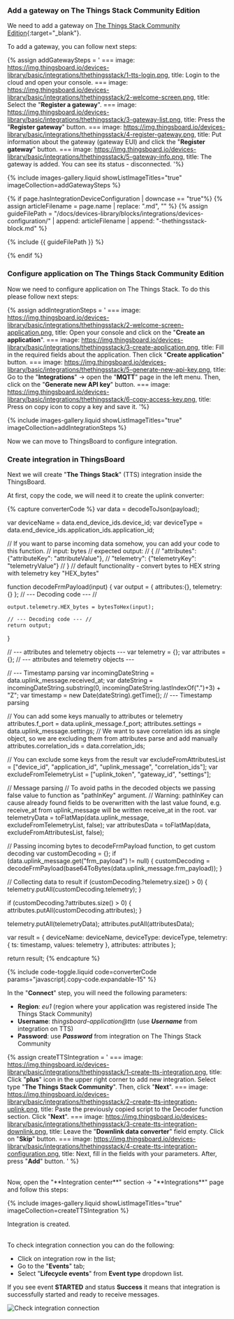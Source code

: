 ### Add a gateway on The Things Stack Community Edition

We need to add a gateway on [The Things Stack Community Edition](https://console.cloud.thethings.network){:target="_blank"}.  

To add a gateway, you can follow next steps:  

{% assign addGatewaySteps = '
    ===
        image: https://img.thingsboard.io/devices-library/basic/integrations/thethingsstack/1-tts-login.png,
        title: Login to the cloud and open your console.
    ===
        image: https://img.thingsboard.io/devices-library/basic/integrations/thethingsstack/2-welcome-screen.png,
        title: Select the "**Register a gateway**".
    ===
        image: https://img.thingsboard.io/devices-library/basic/integrations/thethingsstack/3-gateway-list.png,
        title: Press the "**Register gateway**" button.
    ===
        image: https://img.thingsboard.io/devices-library/basic/integrations/thethingsstack/4-register-gateway.png,
        title: Put information about the gateway (gateway EUI) and click the "**Register gateway**" button.
    ===
        image: https://img.thingsboard.io/devices-library/basic/integrations/thethingsstack/5-gateway-info.png,
        title: The gateway is added. You can see its status - disconnected.
'%}

{% include images-gallery.liquid showListImageTitles="true" imageCollection=addGatewaySteps %}


{% if page.hasIntegrationDeviceConfiguration | downcase == "true"%}
{% assign articleFilename = page.name |  replace: ".md", "" %}
{% assign guideFilePath = "/docs/devices-library/blocks/integrations/devices-configuration/" | append: articleFilename | append: "-thethingsstack-block.md" %}

{% include {{ guideFilePath }} %}

{% endif %}

### Configure application on The Things Stack Community Edition

Now we need to configure application on The Things Stack. To do this please follow next steps:  

{% assign addIntegrationSteps = '
    === 
        image: https://img.thingsboard.io/devices-library/basic/integrations/thethingsstack/2-welcome-screen-application.png,
        title: Open your console and click on the "<b>Create an application</b>".
    === 
        image: https://img.thingsboard.io/devices-library/basic/integrations/thethingsstack/3-create-application.png,
        title: Fill in the required fields about the application. Then click "**Create application**" button.
    ===
        image: https://img.thingsboard.io/devices-library/basic/integrations/thethingsstack/5-generate-new-api-key.png,
        title: Go to the "<b>Integrations</b>" -> open the "<b>MQTT</b>" page in the left menu. Then, click on the "<b>Generate new API key</b>" button.
    ===
        image: https://img.thingsboard.io/devices-library/basic/integrations/thethingsstack/6-copy-access-key.png,
        title: Press on copy icon to copy a key and save it.
'%}

{% include images-gallery.liquid showListImageTitles="true" imageCollection=addIntegrationSteps %}

Now we can move to ThingsBoard to configure integration.  

### Create integration in ThingsBoard

Next we will create "**The Things Stack**" (TTS) integration inside the ThingsBoard.

At first, copy the code, we will need it to create the uplink converter:

{% capture converterCode %}
var data = decodeToJson(payload);

var deviceName = data.end_device_ids.device_id;
var deviceType = data.end_device_ids.application_ids.application_id;

// If you want to parse incoming data somehow, you can add your code to this function.
// input: bytes
// expected output:
//  {
//    "attributes": {"attributeKey": "attributeValue"},
//    "telemetry": {"telemetryKey": "telemetryValue"}
//  }
// default functionality - convert bytes to HEX string with telemetry key "HEX_bytes"

function decodeFrmPayload(input) {
    var output = { attributes:{}, telemetry: {} };
    // --- Decoding code --- //

    output.telemetry.HEX_bytes = bytesToHex(input);

    // --- Decoding code --- //
    return output;
}

// --- attributes and telemetry objects ---
var telemetry = {};
var attributes = {};
// --- attributes and telemetry objects ---

// --- Timestamp parsing
var incomingDateString = data.uplink_message.received_at;
var dateString = incomingDateString.substring(0, incomingDateString.lastIndexOf(".")+3) + "Z";
var timestamp = new Date(dateString).getTime();
// --- Timestamp parsing

// You can add some keys manually to attributes or telemetry
attributes.f_port = data.uplink_message.f_port;
attributes.settings = data.uplink_message.settings;
// We want to save correlation ids as single object, so we are excluding them from attributes parse and add manually
attributes.correlation_ids = data.correlation_ids;

// You can exclude some keys from the result
var excludeFromAttributesList = ["device_id", "application_id", "uplink_message", "correlation_ids"];
var excludeFromTelemetryList = ["uplink_token", "gateway_id", "settings"];

// Message parsing
// To avoid paths in the decoded objects we passing false value to function as "pathInKey" argument.
// Warning: pathInKey can cause already found fields to be overwritten with the last value found, e.g. receive_at from uplink_message will be written receive_at in the root.
var telemetryData = toFlatMap(data.uplink_message, excludeFromTelemetryList, false);
var attributesData = toFlatMap(data, excludeFromAttributesList, false);

// Passing incoming bytes to decodeFrmPayload function, to get custom decoding
var customDecoding = {};
if (data.uplink_message.get("frm_payload") != null) {
    customDecoding = decodeFrmPayload(base64ToBytes(data.uplink_message.frm_payload));
}

// Collecting data to result
if (customDecoding.?telemetry.size() > 0) {
    telemetry.putAll(customDecoding.telemetry);
}

if (customDecoding.?attributes.size() > 0) {
    attributes.putAll(customDecoding.attributes);
}

telemetry.putAll(telemetryData);
attributes.putAll(attributesData);

var result = {
    deviceName: deviceName,
    deviceType: deviceType,
    telemetry: {
        ts: timestamp,
        values: telemetry
    },
    attributes: attributes
};

return result;
{% endcapture %}

{% include code-toggle.liquid code=converterCode params="javascript|.copy-code.expandable-15" %}

In the "**Connect**" step, you will need the following parameters:

- **Region**: *eu1* (region where your application was registered inside The Things Stack Community)
- **Username**: *thingsboard-application@ttn* (use ***Username*** from integration on TTS)
- **Password**: use ***Password*** from integration on The Things Stack Community

{% assign createTTSIntegration = '
    ===
        image: https://img.thingsboard.io/devices-library/basic/integrations/thethingsstack/1-create-tts-integration.png,
        title: Click "**plus**" icon in the upper right corner to add new integration. Select type "**The Things Stack Community**". Then, click "**Next**".
    ===
        image: https://img.thingsboard.io/devices-library/basic/integrations/thethingsstack/2-create-tts-integration-uplink.png,
        title: Paste the previously copied script to the Decoder function section. Click "**Next**".
    ===
        image: https://img.thingsboard.io/devices-library/basic/integrations/thethingsstack/3-create-tts-integration-downlink.png,
        title: Leave the "**Downlink data converter**" field empty. Click on "**Skip**" button.
    ===
        image: https://img.thingsboard.io/devices-library/basic/integrations/thethingsstack/4-create-tts-integration-configuration.png,
        title: Next, fill in the fields with your parameters. After, press "**Add**" button.
'
%}

<br>
Now, open the "**Integration center**" section -> "**Integrations**" page and follow this steps:  

{% include images-gallery.liquid showListImageTitles="true" imageCollection=createTTSIntegration %} 

Integration is created.

<br>
To check integration connection you can do the following:

- Click on integration row in the list;
- Go to the "**Events**" tab;
- Select "**Lifecycle events**" from **Event type** dropdown list.

If you see event **STARTED** and status **Success** it means that integration is successfully started and ready to receive messages.

![Check integration connection](https://img.thingsboard.io/devices-library/basic/integrations/check-integration-started.png)